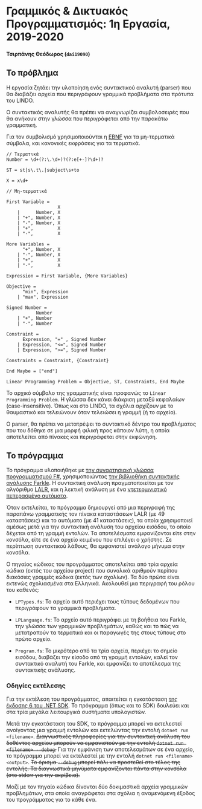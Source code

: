 # Γραμμικός & Δικτυακός Προγραμματισμός: 1η Εργασία, 2019-2020

#### Τσιρπάνης Θεόδωρος (`dai19090`)

## Το πρόβλημα

Η εργασία ζητάει την υλοποίηση ενός συντακτικού αναλυτή (parser) που θα διαβάζει αρχεία που περιγράφουν γραμμικά προβλήματα στα πρότυπα του LINDO.

Ο συντακτικός αναλυτής θα πρέπει να αναγνωρίζει συμβολοσειρές που θα ανήκουν στην γλώσσα που περιγράφεται από την παρακάτω γραμματική.

Για τον συμβολισμό χρησιμοποιούνται η [EBNF] για τα μη-τερματικά σύμβολα, και κανονικές εκφράσεις για τα τερματικά.

```
// Τερματικά
Number = \d+(?:\.\d+)?(?:e[+-]?\d+)?

ST = st|s\.t\.|subject\s+to

X = x\d+

// Μη-τερματικά

First Variable =
                   X
    |      Number, X
    | "+", Number, X
    | "-", Number, X
    | "+",         X
    | "-",         X

More Variables =
      "+", Number, X
    | "-", Number, X
    | "+",         X
    | "-",         X

Expression = First Variable, {More Variables}

Objective =
      "min", Expression
    | "max", Expression

Signed Number =
           Number
    | "+", Number
    | "-", Number

Constraint =
      Expression, "=" , Signed Number
    | Expression, "<=", Signed Number
    | Expression, ">=", Signed Number

Constraints = Constraint, {Constraint}

End Maybe = ["end"]

Linear Programming Problem = Objective, ST, Constraints, End Maybe
```

Το αρχικό σύμβολο της γραμματικής είναι προφανώς το `Linear Programming Problem`. Η γλώσσα δεν κάνει διάκριση μεταξύ κεφαλαίων (case-insensitive). Όπως και στο LINDO, τα σχόλια αρχίζουν με το θαυμαστικό και τελειώνουν όταν τελειώσει η γραμμή (ή το αρχείο).

Ο parser, θα πρέπει να μετατρέψει το συντακτικό δέντρο του προβλήματος που του δόθηκε σε μια μορφή φιλική προς κάποιον λύτη, η οποία αποτελείται από πίνακες και περιγράφεται στην εκφώνηση.

## Το πρόγραμμα

Το πρόγραμμα υλοποιήθηκε με [την συναρτησιακή γλώσσα προγραμματισμού F#][fsharp], χρησιμοποιώντας [την βιβλιοθήκη συντακτικής ανάλυσης Farkle][farkle]. Η συντακτική ανάλυση πραγματοποιείται με τον αλγόριθμο [LALR], και η λεκτική ανάλυση με ένα [ντετερμινιστικό πεπερασμένο αυτόματο][dfa].

Όταν εκτελείται, το πρόγραμμα δημιουργεί από μια περιγραφή της παραπάνω γραμματικής τον πίνακα καταστάσεων LALR (με 49 καταστάσεις) και το αυτόματο (με 41 καταστάσεις), τα οποία χρησιμοποιεί αμέσως μετά για την συντακτική ανάλυση του αρχείου εισόδου, το οποίο δέχεται από τη γραμμή εντολών. Τα αποτελέσματα εμφανίζονται είτε στην κονσόλα, είτε σε ένα αρχείο κειμένου που επιλέγει ο χρήστης. Σε περίπτωση συντακτικού λάθους, θα εμφανιστεί ανάλογο μήνυμα στην κονσόλα.

Ο πηγαίος κώδικας του προγράμματος αποτελείται από τρία αρχεία κώδικα (εκτός του αρχείου project) που συνολικά αριθμούν περίπου διακόσιες γραμμές κώδικα (εκτός των σχολίων). Τα δύο πρώτα είναι εκτενώς σχολιασμένα στα Ελληνικά. Ακολουθεί μια περιγραφή του ρόλου του καθενός:

* `LPTypes.fs`: Το αρχείο αυτό περιέχει τους τύπους δεδομένων που περιγράφουν τα γραμμικά προβλήματα.

* `LPLanguage.fs`: Το αρχείο αυτό περιγράφει με τη βοήθεια του Farkle, την γλώσσα των γραμμικών προβλημάτων, καθώς και το πώς να μετατραπούν τα τερματικά και οι παραγωγές της στους τύπους στο πρώτο αρχείο.

* `Program.fs`: Το μικρότερο από τα τρία αρχεία, περιέχει το σημείο εισόδου, διαβάζει την είσοδο από τη γραμμή εντολών, καλεί τον συντακτικό αναλυτή του Farkle, και εμφανίζει το αποτέλεσμα της συντακτικής ανάλυσης.

### Οδηγίες εκτέλεσης

Για την εκτέλεση του προγράμματος, απαιτείται η εγκατάσταση [της έκδοσης 6 του .NET SDK][dotnet]. Το πρόγραμμα (όπως και το SDK) δουλεύει και στα τρία μεγάλα λειτουργικά συστήματα υπολογιστών.

Μετά την εγκατάσταση του SDK, το πρόγραμμα μπορεί να εκτελεστεί ανοίγοντας μια γραμμή εντολών και εκτελώντας την εντολή `dotnet run <filename>`. ~~Διαγνωστικές πληροφορίες για την συντακτική ανάλυση του δοθέντος αρχείου μπορούν να εμφανιστούν με την εντολή `dotnet run <filename> --debug`.~~ Για την εμφάνιση των αποτελεσμάτων σε ένα αρχείο, το πρόγραμμα μπορεί να εκτελεστεί με την εντολή `dotnet run <filename> <output>`. ~~Το όρισμα `--debug` μπορεί πάλι να προστεθεί στο τέλος της εντολής. Τα διαγνωστικά μηνύματα εμφανίζονται πάντα στην κονσόλα (στο stderr για την ακρίβεια).~~

Μαζί με τον πηγαίο κώδικα δίνονται δύο δοκιμαστικά αρχεία γραμμικών προβλημάτων, στα οποία αναγράφεται στα σχόλια η αναμενόμενη έξοδος του προγράμματος για το κάθε ένα.

[ebnf]: https://en.wikipedia.org/wiki/Extended_Backus%E2%80%93Naur_form
[fsharp]: https://fsharp.org
[farkle]: https://teo-tsirpanis.github.io/Farkle
[lalr]: https://en.wikipedia.org/wiki/LALR_parser
[dfa]: https://en.wikipedia.org/wiki/Deterministic_finite_automaton
[dotnet]: https://dotnet.microsoft.com/download
